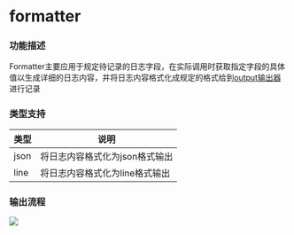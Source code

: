 # formatter

### 功能描述

Formatter主要应用于规定待记录的日志字段，在实际调用时获取指定字段的具体值以生成详细的日志内容，并将日志内容格式化成规定的格式给到[output输出器](/docs/outputer/file.md)进行记录

### 类型支持

| 类型 | 说明                           |
| ---- | ------------------------------ |
| json | 将日志内容格式化为json格式输出 |
| line | 将日志内容格式化为line格式输出 |

### 输出流程

![](http://data.eolinker.com/course/2UJr1mbd493864877b08887aa92d3c32f1ab8aa5fb959ea.png)
